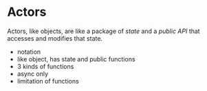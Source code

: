 # Actors

Actors, like objects, are like a package of *state* and a *public API* that accesses and modifies that state. 

- notation
- like object, has state and public functions
- 3 kinds of functions
- async only
- limitation of functions


